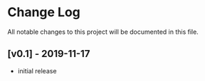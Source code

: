 
# Change Log
All notable changes to this project will be documented in this file.
 
## [v0.1] - 2019-11-17

* initial release
 
